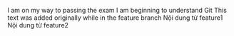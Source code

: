 I am on my way to passing the exam
I am beginning to understand Git
This text was added originally while in the feature branch
Nội dung từ feature1
Nội dung từ feature2

